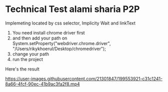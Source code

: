 # Technical Test alami sharia P2P
Implemeting located by css selector,
Implicity Wait and linkText

1. You need install chrome driver first
2. and then add your path on System.setProperty("webdriver.chrome.driver", "/Users/rikykhoerul/Desktop/chromedriver");
3. change your path 
4. run the project

Here's the result



https://user-images.githubusercontent.com/21301847/199553921-c31c1241-8a66-4fcf-90ec-41b9ac3fa2f8.mp4

